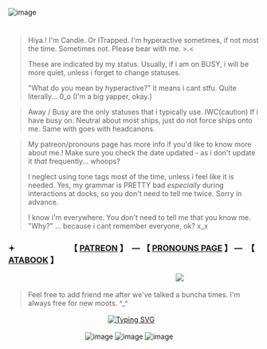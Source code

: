 ![image](https://github.com/user-attachments/assets/e151198e-80dd-422b-b753-1519005c6bf5)



# 
> Hiya.! I'm Candie. Or ITrapped. I'm hyperactive sometimes, if not most the time. Sometimes not. Please bear with me. >.<
>
> These are indicated by my status. Usually, if i am on BUSY, i will be more quiet, unless i forget to change statuses.
>
> "What do you mean by hyperactive?" it means i cant stfu. Quite literally... 0_o (I'm a big yapper, okay.)

> Away / Busy are the only statuses that i typically use. IWC(caution) If i have busy on.
> Neutral about most ships, just do not force ships onto me. Same with goes with headcanons.

> My patreon/pronouns page has more info if you'd like to know more about me.! Make sure you check the date updated - as i don't update it *that* frequently... whoops?
> 
> I neglect using tone tags most of the time, unless i feel like it is needed. Yes, my grammar is PRETTY bad *especially* during interactions at docks, so you don't need to tell me twice. Sorry in advance.
>
> I know i'm everywhere. You don't need to tell me that you know me. "Why?" ... because i cant remember everyone, ok? x_x

### 𖥔 　　　　　　　【 [PATREON](https://www.patreon.com/c/supportingconstellation/about) 】　— 【 [PRONOUNS PAGE](https://pronouns.cc/@candie) 】 —　【 [ATABOOK](https://thatonedockdweller.atabook.org/) 】


　　　　　　　　　　　　　　　　　　　　　　　　![](https://komarev.com/ghpvc/?username=2012maymadness&color=4f357d&label=Robloxians&style=for-the-badge)

> Feel free to add friend me after we've talked a buncha times. I'm always free for new moots. ^_^

　　　　　　　　　　　　　　 [![Typing SVG](https://readme-typing-svg.demolab.com?font=Fira+Code&size=15&duration=1700&pause=1000&color=E9E9E9&multiline=true&width=423&height=95&lines=I'M+NOT+A+GUY+IDIOT;WHAT+DO+I+HAVE+TO+DO%3F;GO+BUY+A+WEBCAM+JUST+TO+PROVE+IM+A+GIRL%3F;-+Caleb244%2C+Roblox+Forums%2C+2011)](https://git.io/typing-svg)

　　　　　　　　　　　![image](https://github.com/user-attachments/assets/eec5a76a-8230-4672-8395-f378287e072d)
![image](https://github.com/user-attachments/assets/60fd9fc7-dbf0-472d-9ae7-26223659fb83)
![image](https://github.com/user-attachments/assets/ecb44bfd-1abb-492b-b9e4-a0cde53c873a)
